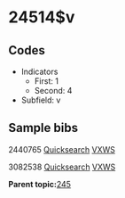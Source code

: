 # 24514$v

## Codes

-   Indicators
    -   First: 1
    -   Second: 4
-   Subfield: v

## Sample bibs

2440765 [Quicksearch](https://search.library.yale.edu/catalog/2440765) [VXWS](http://prodorbis.library.yale.edu:7014/vxws/GetHoldingsService?bibId=2440765)

3082538 [Quicksearch](https://search.library.yale.edu/catalog/3082538) [VXWS](http://prodorbis.library.yale.edu:7014/vxws/GetHoldingsService?bibId=3082538)

**Parent topic:**[245](../../tags/245/245.md)

